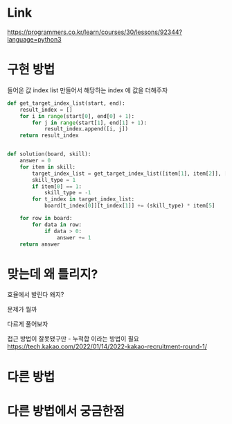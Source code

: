 # Link

https://programmers.co.kr/learn/courses/30/lessons/92344?language=python3

# 구현 방법

들어온 값 index list 만들어서 해당하는 index 에 값을 더해주자

```python
def get_target_index_list(start, end):
    result_index = []
    for i in range(start[0], end[0] + 1):
        for j in range(start[1], end[1] + 1):
            result_index.append([i, j])
    return result_index


def solution(board, skill):
    answer = 0
    for item in skill:
        target_index_list = get_target_index_list([item[1], item[2]], [item[3], item[4]])
        skill_type = 1
        if item[0] == 1:
            skill_type = -1
        for t_index in target_index_list:
            board[t_index[0]][t_index[1]] += (skill_type) * item[5]

    for row in board:
        for data in row:
            if data > 0:
                answer += 1
    return answer
```

# 맞는데 왜 틀리지?

효율에서 발린다 왜지?

문제가 뭘까

다르게 풀어보자

접근 방법이 잘못됐구만 - 누적합 이라는 방법이 필요
https://tech.kakao.com/2022/01/14/2022-kakao-recruitment-round-1/

# 다른 방법

# 다른 방법에서 궁금한점